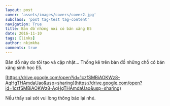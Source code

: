 ```yaml
---
layout: post
cover: 'assets/images/covers/cover2.jpg'
subclass: 'post tag-test tag-content'
navigation: True
title: Bản đồ những nơi có bán xăng E5
date: 2016-11-10
tags: [links]
author: nkimkha
comments: true
---
```


Bản đồ này do tôi tạo và cập nhật... Thống kê trên bản đồ những chỗ có bán xăng sinh học E5.

[https://drive.google.com/open?id=1czfSMBiAOKWz8-AqHgTHAmdaUao&usp=sharing](https://drive.google.com/open?id=1czfSMBiAOKWz8-AqHgTHAmdaUao&usp=sharing)

Nếu thấy sai sót vui lòng thông báo lại nhé.
